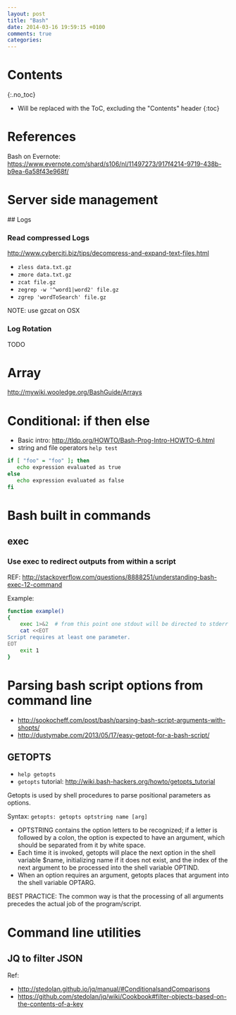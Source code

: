 ```yaml
---
layout: post
title: "Bash"
date: 2014-03-16 19:59:15 +0100
comments: true
categories: 
---
```

# Contents
{:.no_toc}

* Will be replaced with the ToC, excluding the "Contents" header
{:toc}


# References

Bash on Evernote: https://www.evernote.com/shard/s106/nl/11497273/917f4214-9719-438b-b9ea-6a58f43e968f/

# Server side management

## Logs

### Read compressed Logs

http://www.cyberciti.biz/tips/decompress-and-expand-text-files.html

* `zless data.txt.gz`
* `zmore data.txt.gz`
* `zcat file.gz`
* `zegrep -w '^word1|word2' file.gz`
* `zgrep 'wordToSearch' file.gz`

NOTE: use gzcat on OSX

### Log Rotation

TODO

# Array

http://mywiki.wooledge.org/BashGuide/Arrays

# Conditional: if then else

* Basic intro: http://tldp.org/HOWTO/Bash-Prog-Intro-HOWTO-6.html
* string and file operators `help test`

~~~bash
if [ "foo" = "foo" ]; then
   echo expression evaluated as true
else
   echo expression evaluated as false
fi
~~~

# Bash built in commands

## exec

### Use exec to redirect outputs from within a script

REF: http://stackoverflow.com/questions/8888251/understanding-bash-exec-12-command

Example:

~~~bash
function example()
{
    exec 1>&2  # from this point one stdout will be directed to stderr
    cat <<EOT
Script requires at least one parameter.
EOT
    exit 1
} 
~~~

# Parsing bash script options from command line 

* http://sookocheff.com/post/bash/parsing-bash-script-arguments-with-shopts/
* http://dustymabe.com/2013/05/17/easy-getopt-for-a-bash-script/


## GETOPTS

* `help getopts`
* `getopts` tutorial: http://wiki.bash-hackers.org/howto/getopts_tutorial

Getopts is used by shell procedures to parse positional parameters as options.

Syntax: `getopts: getopts optstring name [arg]`

* OPTSTRING contains the option letters to be recognized; if a letter is followed by a colon, the option is expected to have an argument, which should be separated from it by white space.
* Each time it is invoked, getopts will place the next option in the shell variable $name, initializing name if it does not exist, and the index of the next argument to be processed into the shell variable OPTIND.
* When an option requires an argument, getopts places that argument into the shell variable OPTARG.

BEST PRACTICE: The common way is that the processing of all arguments precedes the actual job of the program/script. 


# Command line utilities

## JQ to filter JSON

Ref:

* http://stedolan.github.io/jq/manual/#ConditionalsandComparisons
* https://github.com/stedolan/jq/wiki/Cookbook#filter-objects-based-on-the-contents-of-a-key
